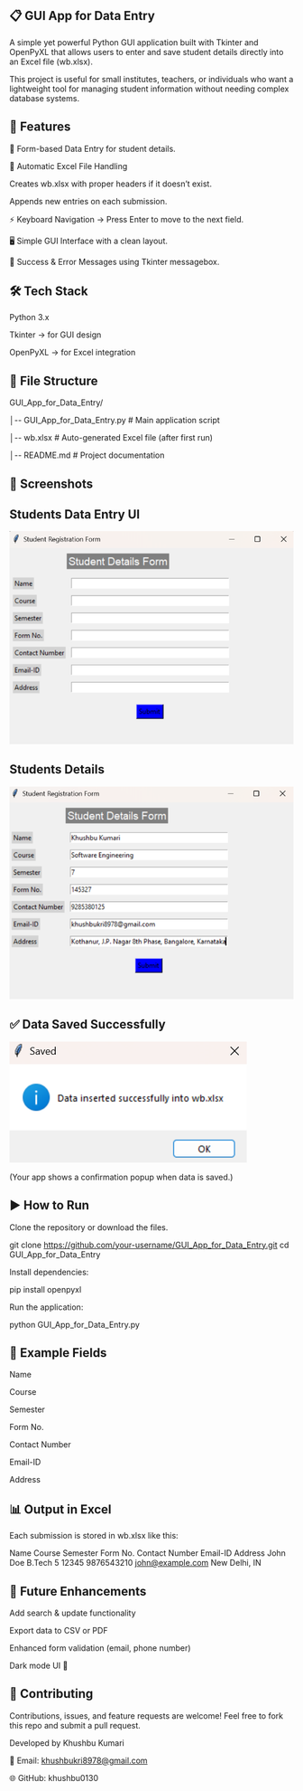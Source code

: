 ## 📋 GUI App for Data Entry

A simple yet powerful Python GUI application built with Tkinter and OpenPyXL that allows users to enter and save student details directly into an Excel file (wb.xlsx).

This project is useful for small institutes, teachers, or individuals who want a lightweight tool for managing student information without needing complex database systems.



## 🚀 Features

📝 Form-based Data Entry for student details.

📂 Automatic Excel File Handling

Creates wb.xlsx with proper headers if it doesn’t exist.

Appends new entries on each submission.

⚡ Keyboard Navigation → Press Enter to move to the next field.

🖥️ Simple GUI Interface with a clean layout.

🔔 Success & Error Messages using Tkinter messagebox.




## 🛠️ Tech Stack

Python 3.x

Tkinter → for GUI design

OpenPyXL → for Excel integration




## 📂 File Structure

GUI_App_for_Data_Entry/

│-- GUI_App_for_Data_Entry.py   # Main application script

│-- wb.xlsx                     # Auto-generated Excel file (after first run)

│-- README.md                   # Project documentation





## 📸 Screenshots

## Students Data Entry UI

![image_alt](https://github.com/khushbu0130/GUI_App_for_Data-Entry/blob/24a4654da97e9dfd96af3531058507b900918ec8/Screenshots/Students%20Data%20Entry%20UI.png)

## Students Details

![image_alt](https://github.com/khushbu0130/GUI_App_for_Data-Entry/blob/85f56ac6d445949f24d48bf016b0cc85cc1d4042/Screenshots/Details%20of%20Students%20Data.png)

## ✅ Data Saved Successfully

![image_alt](https://github.com/khushbu0130/GUI_App_for_Data-Entry/blob/9df8486ffc503c8edc802476381c8b3be9199678/Screenshots/Data%20Saved%20Successfully.png)

(Your app shows a confirmation popup when data is saved.)




## ▶️ How to Run

Clone the repository or download the files.

git clone https://github.com/your-username/GUI_App_for_Data_Entry.git
cd GUI_App_for_Data_Entry


Install dependencies:

pip install openpyxl


Run the application:

python GUI_App_for_Data_Entry.py




## 📝 Example Fields

Name

Course

Semester

Form No.

Contact Number

Email-ID

Address




## 📊 Output in Excel

Each submission is stored in wb.xlsx like this:

Name	Course	Semester	Form No.	Contact Number	Email-ID	Address
John Doe	B.Tech	5	12345	9876543210	john@example.com
New Delhi, IN




## 🌟 Future Enhancements

Add search & update functionality

Export data to CSV or PDF

Enhanced form validation (email, phone number)

Dark mode UI 🎨




## 🤝 Contributing

Contributions, issues, and feature requests are welcome!
Feel free to fork this repo and submit a pull request.



Developed by Khushbu Kumari


📩 Email: khushbukri8978@gmail.com


🌐 GitHub: khushbu0130
